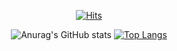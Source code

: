 <div align=center>
  
[![Hits](https://hits.seeyoufarm.com/api/count/incr/badge.svg?url=https%3A%2F%2Fgithub.com%2Fxonmin&count_bg=%23350092&title_bg=%23FD4EFD&icon=spring.svg&icon_color=%23FFFFFF&title=hits&edge_flat=false)](https://hits.seeyoufarm.com)
 
![Anurag's GitHub stats](https://github-readme-stats.vercel.app/api?username=xonmin&show_icons=true&theme=radical&show_icons=true&hide=stars&include_all_commits=true&count_private=true&line_height=32)
[![Top Langs](https://github-readme-stats.vercel.app/api/top-langs/?username=xonmin&hide=javascript,html,CSS&theme=radical)](https://github.com/anuraghazra/github-readme-stats)

</div>
